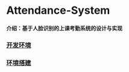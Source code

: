 # Attendance-System

#### 介绍：基于人脸识别的上课考勤系统的设计与实现

### [开发环境](doc/dev_setting.md)

### [环境搭建](doc/setting_up.md)

